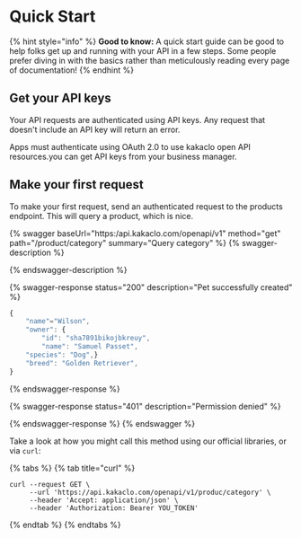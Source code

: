 # Quick Start

{% hint style="info" %}
**Good to know:** A quick start guide can be good to help folks get up and running with your API in a few steps. Some people prefer diving in with the basics rather than meticulously reading every page of documentation!
{% endhint %}

## Get your API keys

Your API requests are authenticated using API keys. Any request that doesn't include an API key will return an error.

Apps must authenticate using OAuth 2.0 to use kakaclo open API resources.you can get API keys from your business manager.

## Make your first request

To make your first request, send an authenticated request to the products endpoint. This will query a product, which is nice.

{% swagger baseUrl="https:/api.kakaclo.com/openapi/v1" method="get" path="/product/category" summary="Query category" %}
{% swagger-description %}

{% endswagger-description %}

{% swagger-response status="200" description="Pet successfully created" %}
```javascript
{
    "name"="Wilson",
    "owner": {
        "id": "sha7891bikojbkreuy",
        "name": "Samuel Passet",
    "species": "Dog",}
    "breed": "Golden Retriever",
}
```
{% endswagger-response %}

{% swagger-response status="401" description="Permission denied" %}

{% endswagger-response %}
{% endswagger %}

Take a look at how you might call this method using our official libraries, or via `curl`:

{% tabs %}
{% tab title="curl" %}
```
curl --request GET \
     --url 'https://api.kakaclo.com/openapi/v1/produc/category' \
     --header 'Accept: application/json' \
     --header 'Authorization: Bearer YOU_TOKEN' 
```
{% endtab %}
{% endtabs %}
